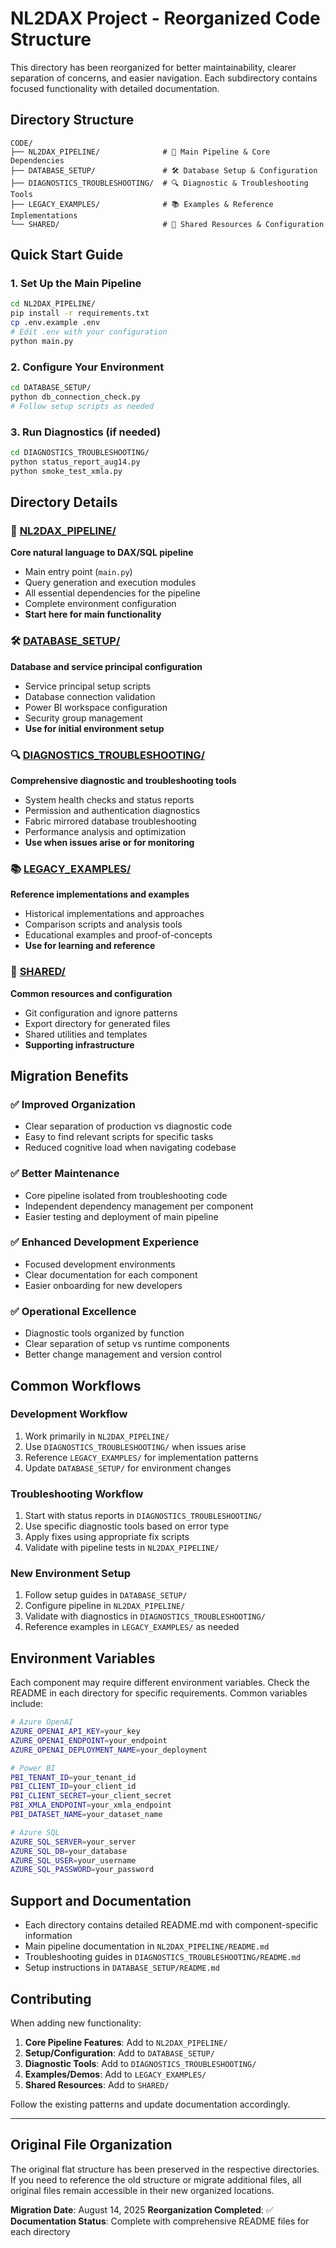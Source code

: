 # NL2DAX Project - Reorganized Code Structure

This directory has been reorganized for better maintainability, clearer separation of concerns, and easier navigation. Each subdirectory contains focused functionality with detailed documentation.

## Directory Structure

```
CODE/
├── NL2DAX_PIPELINE/              # 🎯 Main Pipeline & Core Dependencies
├── DATABASE_SETUP/               # 🛠️ Database Setup & Configuration
├── DIAGNOSTICS_TROUBLESHOOTING/  # 🔍 Diagnostic & Troubleshooting Tools
├── LEGACY_EXAMPLES/              # 📚 Examples & Reference Implementations
└── SHARED/                       # 🔧 Shared Resources & Configuration
```

## Quick Start Guide

### 1. Set Up the Main Pipeline
```bash
cd NL2DAX_PIPELINE/
pip install -r requirements.txt
cp .env.example .env
# Edit .env with your configuration
python main.py
```

### 2. Configure Your Environment
```bash
cd DATABASE_SETUP/
python db_connection_check.py
# Follow setup scripts as needed
```

### 3. Run Diagnostics (if needed)
```bash
cd DIAGNOSTICS_TROUBLESHOOTING/
python status_report_aug14.py
python smoke_test_xmla.py
```

## Directory Details

### 🎯 [NL2DAX_PIPELINE/](./NL2DAX_PIPELINE/)
**Core natural language to DAX/SQL pipeline**
- Main entry point (`main.py`)
- Query generation and execution modules
- All essential dependencies for the pipeline
- Complete environment configuration
- **Start here for main functionality**

### 🛠️ [DATABASE_SETUP/](./DATABASE_SETUP/)
**Database and service principal configuration**
- Service principal setup scripts
- Database connection validation
- Power BI workspace configuration
- Security group management
- **Use for initial environment setup**

### 🔍 [DIAGNOSTICS_TROUBLESHOOTING/](./DIAGNOSTICS_TROUBLESHOOTING/)
**Comprehensive diagnostic and troubleshooting tools**
- System health checks and status reports
- Permission and authentication diagnostics
- Fabric mirrored database troubleshooting
- Performance analysis and optimization
- **Use when issues arise or for monitoring**

### 📚 [LEGACY_EXAMPLES/](./LEGACY_EXAMPLES/)
**Reference implementations and examples**
- Historical implementations and approaches
- Comparison scripts and analysis tools
- Educational examples and proof-of-concepts
- **Use for learning and reference**

### 🔧 [SHARED/](./SHARED/)
**Common resources and configuration**
- Git configuration and ignore patterns
- Export directory for generated files
- Shared utilities and templates
- **Supporting infrastructure**

## Migration Benefits

### ✅ **Improved Organization**
- Clear separation of production vs diagnostic code
- Easy to find relevant scripts for specific tasks
- Reduced cognitive load when navigating codebase

### ✅ **Better Maintenance**
- Core pipeline isolated from troubleshooting code
- Independent dependency management per component
- Easier testing and deployment of main pipeline

### ✅ **Enhanced Development Experience**
- Focused development environments
- Clear documentation for each component
- Easier onboarding for new developers

### ✅ **Operational Excellence**
- Diagnostic tools organized by function
- Clear separation of setup vs runtime components
- Better change management and version control

## Common Workflows

### Development Workflow
1. Work primarily in `NL2DAX_PIPELINE/`
2. Use `DIAGNOSTICS_TROUBLESHOOTING/` when issues arise
3. Reference `LEGACY_EXAMPLES/` for implementation patterns
4. Update `DATABASE_SETUP/` for environment changes

### Troubleshooting Workflow
1. Start with status reports in `DIAGNOSTICS_TROUBLESHOOTING/`
2. Use specific diagnostic tools based on error type
3. Apply fixes using appropriate fix scripts
4. Validate with pipeline tests in `NL2DAX_PIPELINE/`

### New Environment Setup
1. Follow setup guides in `DATABASE_SETUP/`
2. Configure pipeline in `NL2DAX_PIPELINE/`
3. Validate with diagnostics in `DIAGNOSTICS_TROUBLESHOOTING/`
4. Reference examples in `LEGACY_EXAMPLES/` as needed

## Environment Variables

Each component may require different environment variables. Check the README in each directory for specific requirements. Common variables include:

```bash
# Azure OpenAI
AZURE_OPENAI_API_KEY=your_key
AZURE_OPENAI_ENDPOINT=your_endpoint
AZURE_OPENAI_DEPLOYMENT_NAME=your_deployment

# Power BI
PBI_TENANT_ID=your_tenant_id
PBI_CLIENT_ID=your_client_id
PBI_CLIENT_SECRET=your_client_secret
PBI_XMLA_ENDPOINT=your_xmla_endpoint
PBI_DATASET_NAME=your_dataset_name

# Azure SQL
AZURE_SQL_SERVER=your_server
AZURE_SQL_DB=your_database
AZURE_SQL_USER=your_username
AZURE_SQL_PASSWORD=your_password
```

## Support and Documentation

- Each directory contains detailed README.md with component-specific information
- Main pipeline documentation in `NL2DAX_PIPELINE/README.md`
- Troubleshooting guides in `DIAGNOSTICS_TROUBLESHOOTING/README.md`
- Setup instructions in `DATABASE_SETUP/README.md`

## Contributing

When adding new functionality:
1. **Core Pipeline Features**: Add to `NL2DAX_PIPELINE/`
2. **Setup/Configuration**: Add to `DATABASE_SETUP/`
3. **Diagnostic Tools**: Add to `DIAGNOSTICS_TROUBLESHOOTING/`
4. **Examples/Demos**: Add to `LEGACY_EXAMPLES/`
5. **Shared Resources**: Add to `SHARED/`

Follow the existing patterns and update documentation accordingly.

---

## Original File Organization

The original flat structure has been preserved in the respective directories. If you need to reference the old structure or migrate additional files, all original files remain accessible in their new organized locations.

**Migration Date**: August 14, 2025
**Reorganization Completed**: ✅
**Documentation Status**: Complete with comprehensive README files for each directory
